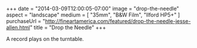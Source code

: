 +++
date = "2014-03-09T12:00:05-07:00"
image = "drop-the-needle"
aspect = "landscape"
medium = [ "35mm", "B&W Film", "Ilford HP5+" ]
purchaseUrl = "http://fineartamerica.com/featured/drop-the-needle-jesse-allen.html"
title = "Drop the Needle"
+++

A record plays on the turntable.
